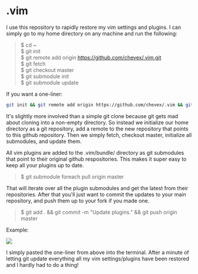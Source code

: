 .vim
====

I use this repository to rapidly restore my vim settings and plugins. I can simply go to my home directory on any machine and run the following:

> $ cd ~  
> $ git init  
> $ git remote add origin https://github.com/chevex/.vim.git  
> $ git fetch  
> $ git checkout master  
> $ git submodule init  
> $ git submodule update

If you want a one-liner:

````bash
git init && git remote add origin https://github.com/chevex/.vim && git fetch && git checkout master && git submodule init && git submodule update
````

It's slightly more involved than a simple git clone because git gets mad about cloning into a non-empty directory. So instead we initialize our home directory as a git repository, add a remote to the new repository that points to this github repository. Then we simply fetch, checkout master, initialize all submodules, and update them.

All vim plugins are added to the .vim/bundle/ directory as git submodules that point to their original github respositories. This makes it super easy to keep all your plugins up to date.

> $ git submodule foreach pull origin master

That will iterate over all the plugin submodules and get the latest from their repositories. After that you'll just want to commit the updates to your main repository, and push them up to your fork if you made one.

> $ git add . && git commit -m "Update plugins." && git push origin master

Example:

[![](http://i.imgur.com/bFQLUB4.gif)](http://i.imgur.com/bFQLUB4.gif)

I simply pasted the one-liner from above into the terminal. After a minute of letting git update everything all my vim settings/plugins have been restored and I hardly had to do a thing!
